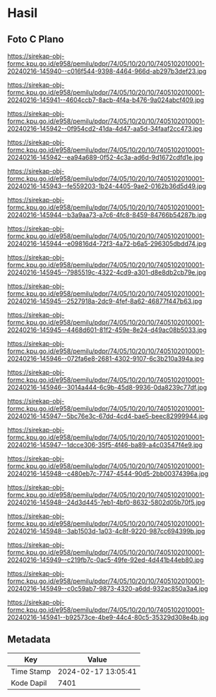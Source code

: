 # Hasil

## Foto C Plano

https://sirekap-obj-formc.kpu.go.id/e958/pemilu/pdpr/74/05/10/20/10/7405102010001-20240216-145940--c016f544-9398-4464-966d-ab297b3def23.jpg

https://sirekap-obj-formc.kpu.go.id/e958/pemilu/pdpr/74/05/10/20/10/7405102010001-20240216-145941--4604ccb7-8acb-4f4a-b476-9a024abcf409.jpg

https://sirekap-obj-formc.kpu.go.id/e958/pemilu/pdpr/74/05/10/20/10/7405102010001-20240216-145942--0f954cd2-41da-4d47-aa5d-34faaf2cc473.jpg

https://sirekap-obj-formc.kpu.go.id/e958/pemilu/pdpr/74/05/10/20/10/7405102010001-20240216-145942--ea94a689-0f52-4c3a-ad6d-9d1672cdfd1e.jpg

https://sirekap-obj-formc.kpu.go.id/e958/pemilu/pdpr/74/05/10/20/10/7405102010001-20240216-145943--fe559203-1b24-4405-9ae2-0162b36d5d49.jpg

https://sirekap-obj-formc.kpu.go.id/e958/pemilu/pdpr/74/05/10/20/10/7405102010001-20240216-145944--b3a9aa73-a7c6-4fc8-8459-84766b54287b.jpg

https://sirekap-obj-formc.kpu.go.id/e958/pemilu/pdpr/74/05/10/20/10/7405102010001-20240216-145944--e09816d4-72f3-4a72-b6a5-296305dbdd74.jpg

https://sirekap-obj-formc.kpu.go.id/e958/pemilu/pdpr/74/05/10/20/10/7405102010001-20240216-145945--7985519c-4322-4cd9-a301-d8e8db2cb79e.jpg

https://sirekap-obj-formc.kpu.go.id/e958/pemilu/pdpr/74/05/10/20/10/7405102010001-20240216-145945--2527918a-2dc9-4fef-8a62-46877f447b63.jpg

https://sirekap-obj-formc.kpu.go.id/e958/pemilu/pdpr/74/05/10/20/10/7405102010001-20240216-145945--4468d601-81f2-459e-8e24-d49ac08b5033.jpg

https://sirekap-obj-formc.kpu.go.id/e958/pemilu/pdpr/74/05/10/20/10/7405102010001-20240216-145946--072fa6e8-2681-4302-9107-6c3b210a394a.jpg

https://sirekap-obj-formc.kpu.go.id/e958/pemilu/pdpr/74/05/10/20/10/7405102010001-20240216-145946--3014a444-6c9b-45d8-9936-0da8239c77df.jpg

https://sirekap-obj-formc.kpu.go.id/e958/pemilu/pdpr/74/05/10/20/10/7405102010001-20240216-145947--5bc76e3c-67dd-4cd4-bae5-beec82999944.jpg

https://sirekap-obj-formc.kpu.go.id/e958/pemilu/pdpr/74/05/10/20/10/7405102010001-20240216-145947--1dcce306-35f5-4f46-ba89-a4c03547f4e9.jpg

https://sirekap-obj-formc.kpu.go.id/e958/pemilu/pdpr/74/05/10/20/10/7405102010001-20240216-145948--c480eb7c-7747-4544-90d5-2bb00374396a.jpg

https://sirekap-obj-formc.kpu.go.id/e958/pemilu/pdpr/74/05/10/20/10/7405102010001-20240216-145948--24d3d445-7eb1-4bf0-8632-5802d05b70f5.jpg

https://sirekap-obj-formc.kpu.go.id/e958/pemilu/pdpr/74/05/10/20/10/7405102010001-20240216-145948--3ab1503d-1a03-4c8f-9220-987cc694399b.jpg

https://sirekap-obj-formc.kpu.go.id/e958/pemilu/pdpr/74/05/10/20/10/7405102010001-20240216-145949--c219fb7c-0ac5-49fe-92ed-4d441b44eb80.jpg

https://sirekap-obj-formc.kpu.go.id/e958/pemilu/pdpr/74/05/10/20/10/7405102010001-20240216-145949--c0c59ab7-9873-4320-a6dd-932ac850a3a4.jpg

https://sirekap-obj-formc.kpu.go.id/e958/pemilu/pdpr/74/05/10/20/10/7405102010001-20240216-145941--b92573ce-4be9-44c4-80c5-35329d308e4b.jpg


## Metadata

| Key        | Value               |
| ---------- | ------------------- |
| Time Stamp | 2024-02-17 13:05:41 |
| Kode Dapil | 7401                |



